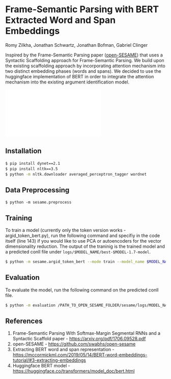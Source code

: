 # Frame-Semantic Parsing with BERT Extracted Word and Span Embeddings

Romy Zilkha, Jonathan Schwartz, Jonathan Bofman, Gabriel Clinger

Inspired by the Frame-Semantic Parsing paper ([open-SESAME](https://github.com/swabhs/open-sesame)) that uses a Syntactic Scaffolding approach for Frame-Semantic Parsing. We build upon the existing scaffolding approach by incorporating attention mechanism into two distinct embedding phases (words and spans). We decided to use the huggingface implementation of BERT in order to integrate the attention mechanism into the existing argument identification model.

![Frame-semantics example](NLP_poster_final.pdf)

## Installation

```sh
$ pip install dynet==2.1
$ pip install nltk==3.5
$ python -m nltk.downloader averaged_perceptron_tagger wordnet
```

## Data Preprocessing

```
$ python -m sesame.preprocess
```

## Training

To train a model (currently only the token version works - argid_token_bert.py), run the following command and specifiy in the code itself (line 143) if you would like to use PCA or autoencoders for the vector dimensionality reduction. The output of the traninig is the trained model and a predicted conll file under `logs/$MODEL_NAME/best-$MODEL-1.7-model`. 

```sh
$ python -m sesame.argid_token_bert --mode train --model_name $MODEL_NAME
```

## Evaluation 

To evaluate the model, run the following command on the predicted conll file.

```sh
$ python -m evaluation /PATH_TO_OPEN_SESAME_FOLDER/sesame/logs/MODEL_NAME/predicted-1.7-argid-dev.conll
```

## References

1. Frame-Semantic Parsing With Softmax-Margin Segmental RNNs and a Syntactic Scaffold paper - https://arxiv.org/pdf/1706.09528.pdf
2. open-SESAME - https://github.com/swabhs/open-sesame
3. Extracting BERT word and span representation - https://mccormickml.com/2019/05/14/BERT-word-embeddings-tutorial/#3-extracting-embeddings
4. Huggingface BERT model - https://huggingface.co/transformers/model_doc/bert.html
